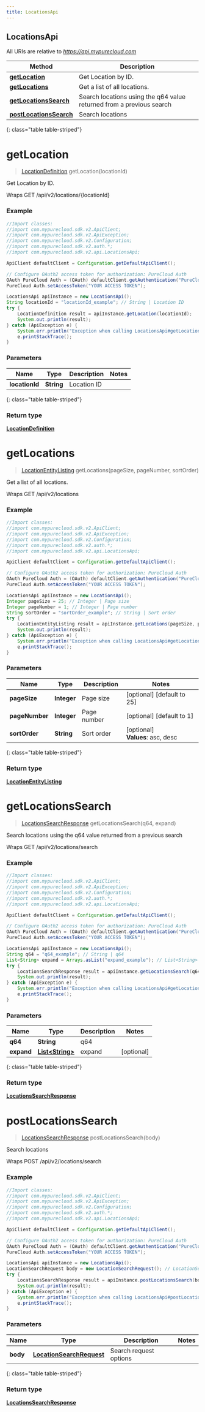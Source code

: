 ```yaml
---
title: LocationsApi
---
```

## LocationsApi

All URIs are relative to *https://api.mypurecloud.com*

| Method | Description |
| ------------- | ------------- |
| [**getLocation**](LocationsApi.html#getLocation) | Get Location by ID. |
| [**getLocations**](LocationsApi.html#getLocations) | Get a list of all locations. |
| [**getLocationsSearch**](LocationsApi.html#getLocationsSearch) | Search locations using the q64 value returned from a previous search |
| [**postLocationsSearch**](LocationsApi.html#postLocationsSearch) | Search locations |
{: class="table table-striped"}

<a name="getLocation"></a>

# **getLocation**

> [LocationDefinition](LocationDefinition.html) getLocation(locationId)

Get Location by ID.



Wraps GET /api/v2/locations/{locationId}  

### Example

~~~java
//Import classes:
//import com.mypurecloud.sdk.v2.ApiClient;
//import com.mypurecloud.sdk.v2.ApiException;
//import com.mypurecloud.sdk.v2.Configuration;
//import com.mypurecloud.sdk.v2.auth.*;
//import com.mypurecloud.sdk.v2.api.LocationsApi;

ApiClient defaultClient = Configuration.getDefaultApiClient();

// Configure OAuth2 access token for authorization: PureCloud Auth
OAuth PureCloud Auth = (OAuth) defaultClient.getAuthentication("PureCloud Auth");
PureCloud Auth.setAccessToken("YOUR ACCESS TOKEN");

LocationsApi apiInstance = new LocationsApi();
String locationId = "locationId_example"; // String | Location ID
try {
    LocationDefinition result = apiInstance.getLocation(locationId);
    System.out.println(result);
} catch (ApiException e) {
    System.err.println("Exception when calling LocationsApi#getLocation");
    e.printStackTrace();
}
~~~

### Parameters


| Name | Type | Description  | Notes |
| ------------- | ------------- | ------------- | ------------- |
| **locationId** | **String**| Location ID | |
{: class="table table-striped"}

### Return type

[**LocationDefinition**](LocationDefinition.html)

<a name="getLocations"></a>

# **getLocations**

> [LocationEntityListing](LocationEntityListing.html) getLocations(pageSize, pageNumber, sortOrder)

Get a list of all locations.



Wraps GET /api/v2/locations  

### Example

~~~java
//Import classes:
//import com.mypurecloud.sdk.v2.ApiClient;
//import com.mypurecloud.sdk.v2.ApiException;
//import com.mypurecloud.sdk.v2.Configuration;
//import com.mypurecloud.sdk.v2.auth.*;
//import com.mypurecloud.sdk.v2.api.LocationsApi;

ApiClient defaultClient = Configuration.getDefaultApiClient();

// Configure OAuth2 access token for authorization: PureCloud Auth
OAuth PureCloud Auth = (OAuth) defaultClient.getAuthentication("PureCloud Auth");
PureCloud Auth.setAccessToken("YOUR ACCESS TOKEN");

LocationsApi apiInstance = new LocationsApi();
Integer pageSize = 25; // Integer | Page size
Integer pageNumber = 1; // Integer | Page number
String sortOrder = "sortOrder_example"; // String | Sort order
try {
    LocationEntityListing result = apiInstance.getLocations(pageSize, pageNumber, sortOrder);
    System.out.println(result);
} catch (ApiException e) {
    System.err.println("Exception when calling LocationsApi#getLocations");
    e.printStackTrace();
}
~~~

### Parameters


| Name | Type | Description  | Notes |
| ------------- | ------------- | ------------- | ------------- |
| **pageSize** | **Integer**| Page size | [optional] [default to 25] |
| **pageNumber** | **Integer**| Page number | [optional] [default to 1] |
| **sortOrder** | **String**| Sort order | [optional]<br />**Values**: asc, desc |
{: class="table table-striped"}

### Return type

[**LocationEntityListing**](LocationEntityListing.html)

<a name="getLocationsSearch"></a>

# **getLocationsSearch**

> [LocationsSearchResponse](LocationsSearchResponse.html) getLocationsSearch(q64, expand)

Search locations using the q64 value returned from a previous search



Wraps GET /api/v2/locations/search  

### Example

~~~java
//Import classes:
//import com.mypurecloud.sdk.v2.ApiClient;
//import com.mypurecloud.sdk.v2.ApiException;
//import com.mypurecloud.sdk.v2.Configuration;
//import com.mypurecloud.sdk.v2.auth.*;
//import com.mypurecloud.sdk.v2.api.LocationsApi;

ApiClient defaultClient = Configuration.getDefaultApiClient();

// Configure OAuth2 access token for authorization: PureCloud Auth
OAuth PureCloud Auth = (OAuth) defaultClient.getAuthentication("PureCloud Auth");
PureCloud Auth.setAccessToken("YOUR ACCESS TOKEN");

LocationsApi apiInstance = new LocationsApi();
String q64 = "q64_example"; // String | q64
List<String> expand = Arrays.asList("expand_example"); // List<String> | expand
try {
    LocationsSearchResponse result = apiInstance.getLocationsSearch(q64, expand);
    System.out.println(result);
} catch (ApiException e) {
    System.err.println("Exception when calling LocationsApi#getLocationsSearch");
    e.printStackTrace();
}
~~~

### Parameters


| Name | Type | Description  | Notes |
| ------------- | ------------- | ------------- | ------------- |
| **q64** | **String**| q64 | |
| **expand** | [**List&lt;String&gt;**](String.html)| expand | [optional] |
{: class="table table-striped"}

### Return type

[**LocationsSearchResponse**](LocationsSearchResponse.html)

<a name="postLocationsSearch"></a>

# **postLocationsSearch**

> [LocationsSearchResponse](LocationsSearchResponse.html) postLocationsSearch(body)

Search locations



Wraps POST /api/v2/locations/search  

### Example

~~~java
//Import classes:
//import com.mypurecloud.sdk.v2.ApiClient;
//import com.mypurecloud.sdk.v2.ApiException;
//import com.mypurecloud.sdk.v2.Configuration;
//import com.mypurecloud.sdk.v2.auth.*;
//import com.mypurecloud.sdk.v2.api.LocationsApi;

ApiClient defaultClient = Configuration.getDefaultApiClient();

// Configure OAuth2 access token for authorization: PureCloud Auth
OAuth PureCloud Auth = (OAuth) defaultClient.getAuthentication("PureCloud Auth");
PureCloud Auth.setAccessToken("YOUR ACCESS TOKEN");

LocationsApi apiInstance = new LocationsApi();
LocationSearchRequest body = new LocationSearchRequest(); // LocationSearchRequest | Search request options
try {
    LocationsSearchResponse result = apiInstance.postLocationsSearch(body);
    System.out.println(result);
} catch (ApiException e) {
    System.err.println("Exception when calling LocationsApi#postLocationsSearch");
    e.printStackTrace();
}
~~~

### Parameters


| Name | Type | Description  | Notes |
| ------------- | ------------- | ------------- | ------------- |
| **body** | [**LocationSearchRequest**](LocationSearchRequest.html)| Search request options | |
{: class="table table-striped"}

### Return type

[**LocationsSearchResponse**](LocationsSearchResponse.html)

